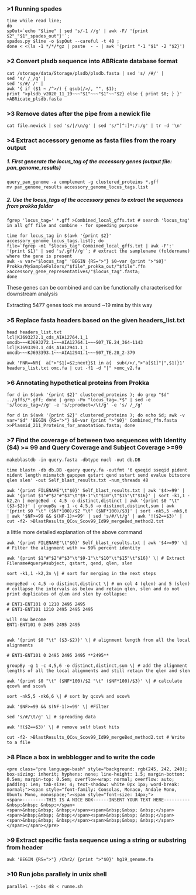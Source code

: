 ### >1 Running spades

```
time while read line; 
do 
spOut=`echo "$line" | sed 's/-1 //g' | awk -F/ '{print $2"_"$1"_spades_out"}'`; 
spades.py $line -o $spOut --careful -t 48 ; 
done < <(ls -1 */*/*gz | paste  - - | awk '{print "-1 "$1" -2 "$2}')
```
### >2 Convert plsdb sequence into ABRicate database format

```
cat /storage/data/Storage/plsdb/plsdb.fasta | sed 's/ /#/' | 
sed 's/ /_/g' | 
sed 's/#/ /' | 
awk '{ if ($1 ~ /^>/) { gsub(/>/, "", $1); 
print ">plsdb_v2020_11_19~~~"$1"~~~"$1"~~"$2} else { print $0; } }' >ABRicate_plsdb.fasta
```
### >3 Remove dates after the pipe from a newick file
```
cat file.newick | sed 's/|/\n/g' | sed 's/^[^:]*:/:/g' | tr -d '\n' 

```
### >4 Extract accessory genome as fasta files from the roary output

##### 1. First generate the locus_tag of the accessory genes (output file: pan_genome_results)

```
query_pan_genome -a complement -g clustered_proteins *.gff
mv pan_genome_results accessory_genome_locus_tags.list
```

##### 2. Use the locus_tags of the accessory genes to extract the sequences from prokka folder
```
fgrep 'locus_tag=' *.gff >Combined_local_gffs.txt # search 'locus_tag' in all gff file and combine - for speeding purpose

time for locus_tag in $(awk '{print $2}' accessory_genome_locus_tags.list); do 
file=`fgrep -m1 "$locus_tag" Combined_local_gffs.txt | awk -F':' '{print $1}' | sed 's/.gff//g'`; # extract the samplename (foldername) where the gene is present
awk -v var="$locus_tag" 'BEGIN {RS=">"} $0~var {print ">"$0}' Prokka/MySampleFolders/"$file"_prokka_out/"$file".ffn >accessory_gene_representatives/"$locus_tag".fasta;  
done 
```

These genes can be combined and can be functionally characterised for downstream analysis

Extracting 5477 genes took me around ~19 mins by this way

### >5 Replace fasta headers based on the given headers_list.txt
```
head headers_list.txt
lcl|KJ693272.1_cds_AIA12764.1_1	omcdb~~~KJ693272.1~~~AIA12764.1~~~S07_TE.24_364-1143
lcl|KJ693393.1_cds_AIA12941.1_1	omcdb~~~KJ693393.1~~~AIA12941.1~~~S07_TE.28_2-379

awk 'FNR==NR{  a[">"$1]=$2;next}$1 in a{  sub(/>/,">"a[$1]"|",$1)}1' headers_list.txt omc.fa | cut -f1 -d "|" >omc_v2.fa

```
### >6 Annotating hypothetical proteins from Prokka

```
for d in $(awk '{print $2}' clustered_proteins ); do grep "$d" ../gffs/*.gff; done | grep -Po "locus_tag=.*$" | sed -e 's/locus_tag=//g' -e 's/;product=/\t/g' -e 's/ /_/g'

for d in $(awk '{print $2}' clustered_proteins ); do echo $d; awk -v var="$d" 'BEGIN {RS=">"} $0~var {print ">"$0}' Combined_ffn.fasta >>Plasmid_211_Proteins_for_annotation.fasta; done

```

### >7 Find the coverage of between two sequences with Identity ($4) >= 99 and Query Coverage and Subject Coverage >=99

```
makeblastdb -in query.fasta -dbtype nucl -out db.DB 

time blastn -db db.DB -query query.fa -outfmt '6 qseqid sseqid pident nident length mismatch gapopen qstart qend sstart send evalue bitscore qlen slen' -out Self_blast_results.txt -num_threads 48

awk '{print FILENAME"\t"$0}' Self_blast_results.txt | awk '$4>=99' | awk '{print $1"#"$2"#"$3"\t"$9-1"\t"$10"\t"$15"\t"$16}' | sort -k1,1 -k2,2n | mergeBed -c 4,5 -o distinct,distinct | awk '{print $0 "\t" ($3-$2)}' | groupBy -g 1 -c 4,5,6 -o distinct,distinct,sum | awk '{print $0 "\t" ($NF*100)/$2 "\t" ($NF*100)/$3}' | sort -nk5,5 -nk6,6 | awk '$NF>=99 && $(NF-1)>=99' | sed 's/#/\t/g' | awk '!($2==$3)' | cut -f2- >BlastResults_QCov_Scov99_Id99_mergeBed_method2.txt
```

a little more detailed explanation of the above command

```
awk '{print FILENAME"\t"$0}' Self_blast_results.txt | awk '$4>=99' \| # Filter the alignment with >= 99% percent identity

awk '{print $1"#"$2"#"$3"\t"$9-1"\t"$10"\t"$15"\t"$16}' \| # Extract Filename#query#subject, qstart, qend, qlen, slen

sort -k1,1 -k2,2n \| # sort for merging in the next steps

mergeBed -c 4,5 -o distinct,distinct \| # on col 4 (qlen) and 5 (slen) # collapse the intervals as below and retain qlen, slen and do not print duplicates of qlen and slen by collapse:

# ENT1-ENT101 0 1210 2495 2495
# ENT1-ENT101 1210 2495 2495 2495

will now become
ENT1-ENT101 0 2495 2495 2495


awk '{print $0 "\t" ($3-$2)}' \| # alignment length from all the local alignments

# ENT1-ENT101 0 2495 2495 2495 **2495**

groupBy -g 1 -c 4,5,6 -o distinct,distinct,sum \| # add the alignment lengths of all the local alignments and still retain the qlen and slen

awk '{print $0 "\t" ($NF*100)/$2 "\t" ($NF*100)/$3}' \| # calculate qcov% and scov%

sort -nk5,5 -nk6,6 \| # sort by qcov% and scov%

awk '$NF>=99 && $(NF-1)>=99' \| #Filter

sed 's/#/\t/g' \| # spreading data

awk '!($2==$3)' \| # remove self blast hits

cut -f2- >BlastResults_QCov_Scov99_Id99_mergeBed_method2.txt # Write to a file
```


### >8 Place a box in webblogger and to write the code
```
<pre class="pre language-bash" style="background: rgb(245, 242, 240); box-sizing: inherit; hyphens: none; line-height: 1.5; margin-bottom: 0.5em; margin-top: 0.5em; overflow-wrap: normal; overflow: auto; padding: 1em; tab-size: 4; text-shadow: white 0px 1px; word-break: normal;"><span style="font-family: Consolas, Monaco, Andale Mono, Ubuntu Mono, monospace;"><span style="font-size: 14px;">
<span>---------THIS IS A NICE BOX------INSERT YOUR TEXT HERE----------&nbsp;&nbsp; &nbsp;</span>
<span>&nbsp;&nbsp; &nbsp;</span><span>&nbsp;&nbsp; &nbsp;</span><span>&nbsp;&nbsp; &nbsp;</span><span>&nbsp;&nbsp; &nbsp;</span><span>&nbsp;&nbsp; &nbsp;</span><span>&nbsp;&nbsp; &nbsp;</span></span></span></pre>

```

### >9 Extract specific fasta sequence using a string or substring from header

```
awk 'BEGIN {RS=">"} /Chr2/ {print ">"$0}' hg19_genome.fa
```

### >10 Run jobs parallely in unix shell

```
parallel --jobs 48 < runme.sh

```

